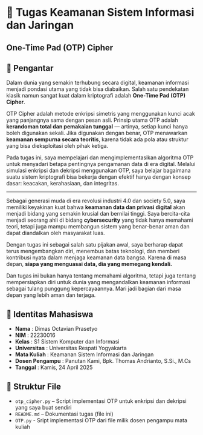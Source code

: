 # 🔐 Tugas Keamanan Sistem Informasi dan Jaringan  
## One-Time Pad (OTP) Cipher


## 📖 Pengantar

Dalam dunia yang semakin terhubung secara digital, keamanan informasi menjadi pondasi utama yang tidak bisa diabaikan. Salah satu pendekatan klasik namun sangat kuat dalam kriptografi adalah **One-Time Pad (OTP) Cipher**.

OTP Cipher adalah metode enkripsi simetris yang menggunakan kunci acak yang panjangnya sama dengan pesan asli. Prinsip utama OTP adalah **kerandoman total dan pemakaian tunggal** — artinya, setiap kunci hanya boleh digunakan sekali. Jika digunakan dengan benar, OTP menawarkan **keamanan sempurna secara teoritis**, karena tidak ada pola atau struktur yang bisa dieksploitasi oleh pihak ketiga.

Pada tugas ini, saya mempelajari dan mengimplementasikan algoritma OTP untuk menyadari betapa pentingnya pengamanan data di era digital. Melalui simulasi enkripsi dan dekripsi menggunakan OTP, saya belajar bagaimana suatu sistem kriptografi bisa bekerja dengan efektif hanya dengan konsep dasar: keacakan, kerahasiaan, dan integritas.

---

Sebagai generasi muda di era revolusi industri 4.0 dan society 5.0, saya memiliki keyakinan kuat bahwa **keamanan data dan privasi digital** akan menjadi bidang yang semakin krusial dan bernilai tinggi. Saya bercita-cita menjadi seorang ahli di bidang **cybersecurity** yang tidak hanya memahami teori, tetapi juga mampu membangun sistem yang benar-benar aman dan dapat diandalkan oleh masyarakat luas.

Dengan tugas ini sebagai salah satu pijakan awal, saya berharap dapat terus mengembangkan diri, menembus batas teknologi, dan memberi kontribusi nyata dalam menjaga keamanan data bangsa. Karena di masa depan, **siapa yang menguasai data, dia yang memegang kendali.**

Dan tugas ini bukan hanya tentang memahami algoritma, tetapi juga tentang mempersiapkan diri untuk dunia yang mengandalkan keamanan informasi sebagai tulang punggung kepercayaannya. Mari jadi bagian dari masa depan yang lebih aman dan terjaga.


## 👤 Identitas Mahasiswa

- **Nama** : Dimas Octavian Prasetyo  
- **NIM** : 22230016  
- **Kelas** : S1 Sistem Komputer dan Informasi
- **Universitas** : Universitas Respati Yogyakarta  
- **Mata Kuliah** : Keamanan Sistem Informasi dan Jaringan  
- **Dosen Pengampu** : Panutan Kami, Bpk. Thomas Andrianto, S.Si., M.Cs  
- **Tanggal** : Kamis, 24 April 2025  

## 📂 Struktur File

- `otp_cipher.py` – Script implementasi OTP untuk enkripsi dan dekripsi yang saya buat sendiri
- `README.md` – Dokumentasi tugas (file ini)
- `OTP.py` - Sript implementasi OTP dari file milik dosen pengampu mata kuliah
